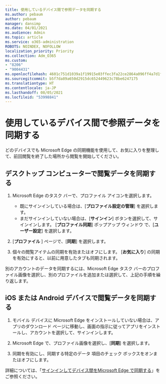```yaml
---
title: 使用しているデバイス間で参照データを同期する
ms.author: pebaum
author: pebaum
manager: dansimp
ms.date: 04/01/2021
ms.audience: Admin
ms.topic: article
ms.service: o365-administration
ROBOTS: NOINDEX, NOFOLLOW
localization_priority: Priority
ms.collection: Adm_O365
ms.custom:
- "8206"
- "9004431"
ms.openlocfilehash: 4601c751d1039a1f19915e03ffec3fa22ce2864a096ff4a7d1f6aa321a0a4f88
ms.sourcegitcommit: b5f7da89a650d2915dc652449623c78be6247175
ms.translationtype: HT
ms.contentlocale: ja-JP
ms.lasthandoff: 08/05/2021
ms.locfileid: "53998841"
---
```

# <a name="sync-your-browsing-data-across-your-devices"></a>使用しているデバイス間で参照データを同期する

どのデバイスでも Microsoft Edge の同期機能を使用して、お気に入りを整理して、前回閲覧を終了した場所から閲覧を開始してください。

## <a name="sync-your-browsing-data-on-a-desktop-computer"></a>デスクトップ コンピューターで閲覧データを同期する

1. Microsoft Edge のタスク バーで、プロファイル アイコンを選択します。
    
    - 既にサインインしている場合は、[**プロファイル設定の管理**] を選択します。
    - まだサインインしていない場合は、[**サインイン**] ボタンを選択して、サインインします。 [**プロファイル同期**] ポップアップ ウィンドウ で、[**ユーザー設定**] を選択します。

1. [**プロファイル** ] ページで、[**同期**] を選択します。

1. 個々の閲覧アイテムの同期を有効またはオフにします。 [**お気に入り**] の同期を有効にすると、以前に用意したタブも同期されます。

別のアカウントのデータを同期するには、Microsoft Edge タスク バーのプロファイル画像を選択し、別のプロファイルを追加または選択して、上記の手順を繰り返します。

## <a name="sync-your-browsing-data-on-your-ios-or-android-device"></a>iOS または Android デバイスで閲覧データを同期する

1. モバイル デバイスに Microsoft Edge をインストールしていない場合は、アプリのダウンロード ページに移動し、画面の指示に従ってアプリをインストールし、アカウントを選択して、サインインします。

1. Microsoft Edge で、プロファイル画像を選択し、[**同期**] を選択します。

1. 同期を有効にし、同期する特定のデータ 項目のチェック ボックスをオンまたはオフにします。

詳細については、「[サインインしてデバイス間をMicrosoft Edge で同期する](https://go.microsoft.com/fwlink/?linkid=2145501)」をご参照ください。
